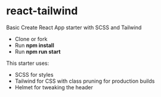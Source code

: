 # react-tailwind
Basic Create React App starter with SCSS and Tailwind

- Clone or fork
- Run __npm install__
- Run __npm run start__

This starter uses:
- SCSS for styles
- Tailwind for CSS with class pruning for production builds
- Helmet for tweaking the header
